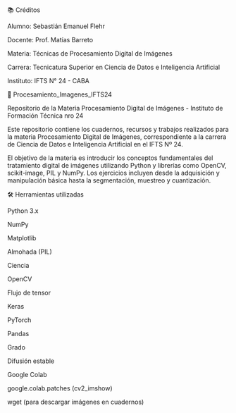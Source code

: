 📚 Créditos

Alumno: Sebastián Emanuel Flehr

Docente: Prof. Matías Barreto

Materia: Técnicas de Procesamiento Digital de Imágenes

Carrera: Tecnicatura Superior en Ciencia de Datos e Inteligencia Artificial

Instituto: IFTS N° 24 - CABA

📸 Procesamiento_Imagenes_IFTS24

Repositorio de la Materia Procesamiento Digital de Imágenes - Instituto de Formación Técnica nro 24

Este repositorio contiene los cuadernos, recursos y trabajos realizados para la materia Procesamiento Digital de Imágenes, correspondiente a la carrera de Ciencia de Datos e Inteligencia Artificial en el IFTS Nº 24.

El objetivo de la materia es introducir los conceptos fundamentales del tratamiento digital de imágenes utilizando Python y librerías como OpenCV, scikit-image, PIL y NumPy. Los ejercicios incluyen desde la adquisición y manipulación básica hasta la segmentación, muestreo y cuantización.

🛠️ Herramientas utilizadas

Python 3.x

NumPy

Matplotlib

Almohada (PIL)

Ciencia

OpenCV

Flujo de tensor

Keras

PyTorch

Pandas

Grado

Difusión estable

Google Colab

google.colab.patches (cv2_imshow)

wget (para descargar imágenes en cuadernos)
